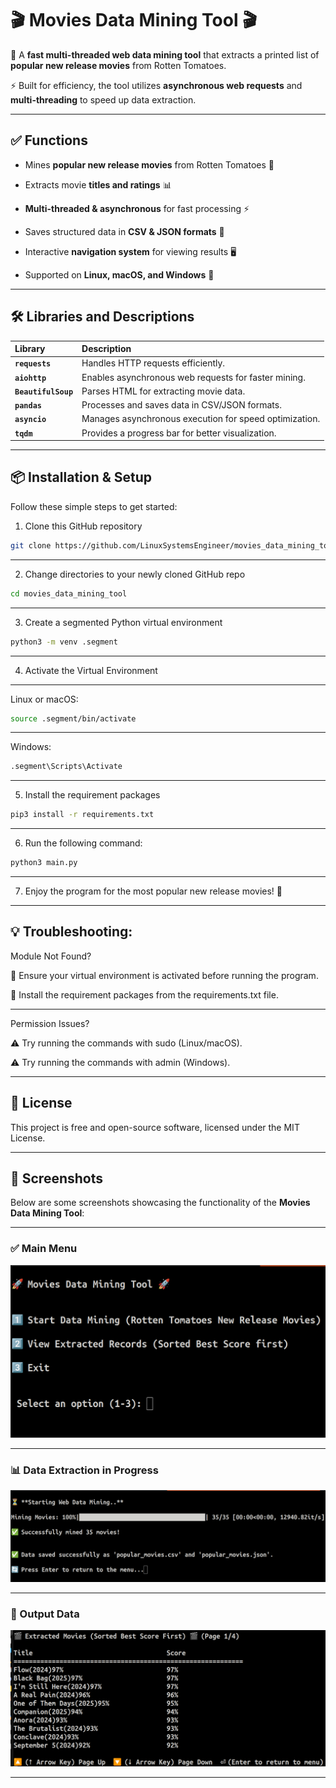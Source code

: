 
# 🎬 Movies Data Mining Tool 🎬

🔎 A **fast multi-threaded web data mining tool** that extracts a printed list of **popular new release movies** from Rotten Tomatoes.  

⚡ Built for efficiency, the tool utilizes **asynchronous web requests** and **multi-threading** to speed up data extraction.

---


## ✅ Functions
- Mines **popular new release movies** from Rotten Tomatoes 🎥

- Extracts movie **titles and ratings** 📊

- **Multi-threaded & asynchronous** for fast processing ⚡

- Saves structured data in **CSV & JSON formats** 📂

- Interactive **navigation system** for viewing results 🖥️

- Supported on **Linux, macOS, and Windows** 🏁

---

## 🛠️ Libraries and Descriptions

| Library        | Description                                           |
| :------------ | :---------------------------------------------------- |
| **`requests`**    | Handles HTTP requests efficiently.                  |
| **`aiohttp`**     | Enables asynchronous web requests for faster mining. |
| **`BeautifulSoup`** | Parses HTML for extracting movie data.             |
| **`pandas`**      | Processes and saves data in CSV/JSON formats.       |
| **`asyncio`**     | Manages asynchronous execution for speed optimization. |
| **`tqdm`**        | Provides a progress bar for better visualization.   |


---

## 📦 Installation & Setup

Follow these simple steps to get started:

1. Clone this GitHub repository
```bash
git clone https://github.com/LinuxSystemsEngineer/movies_data_mining_tool.git
```

---
2. Change directories to your newly cloned GitHub repo
```bash
cd movies_data_mining_tool
```

---
3. Create a segmented Python virtual environment 
```bash
python3 -m venv .segment
```


---
4. Activate the Virtual Environment

---
Linux or macOS:
```bash
source .segment/bin/activate
```

---
Windows:
```bash
.segment\Scripts\Activate
```

---
5. Install the requirement packages
```bash
pip3 install -r requirements.txt
```


---
6. Run the following command:
```bash
python3 main.py
```

---
7. Enjoy the program for the most popular new release movies! 🍿


---
💡 Troubleshooting:
---
Module Not Found? 

🔎 Ensure your virtual environment is activated before running the program.

🔎 Install the requirement packages from the requirements.txt file.


---
Permission Issues? 

⚠️ Try running the commands with sudo (Linux/macOS).

⚠️ Try running the commands with admin (Windows).

---

📝 License
---
This project is free and open-source software, licensed under the MIT License.

---

## 📸 Screenshots

Below are some screenshots showcasing the functionality of the **Movies Data Mining Tool**:

---

### ✅ Main Menu
![Startup](./img/0001.png)


---
### 📊 Data Extraction in Progress
![Data Mining Progress](./img/0002.png)


---
### 📂 Output Data
![Exported Data](./img/0003.png)

---


